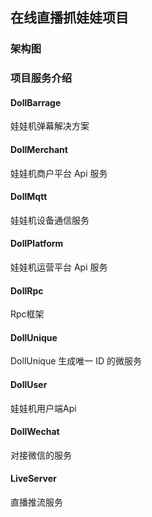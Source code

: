 ## 在线直播抓娃娃项目

### 架构图

[](https://images.cnblogs.com/cnblogs_com/yxhblogs/1804179/o_200711075922dollmachine.png)

### 项目服务介绍

#### DollBarrage

娃娃机弹幕解决方案

#### DollMerchant

娃娃机商户平台 Api 服务

#### DollMqtt

娃娃机设备通信服务

#### DollPlatform

娃娃机运营平台 Api 服务

#### DollRpc

Rpc框架

#### DollUnique

DollUnique 生成唯一 ID 的微服务

#### DollUser

娃娃机用户端Api

#### DollWechat

对接微信的服务

#### LiveServer

直播推流服务

